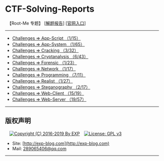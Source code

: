 # CTF-Solving-Reports
　【Root-Me 专题】 [[解题报告](http://exp-blog.com/2019/01/02/pid-2597/)] [[官网入口](https://www.root-me.org)]

------

- [Challenges => App-Script （1/15）](https://github.com/lyy289065406/CTF-Solving-Reports/tree/master/rootme/App-Script)
- [Challenges => App-System （1/65）](https://github.com/lyy289065406/CTF-Solving-Reports/tree/master/rootme/App-System)
- [Challenges => Cracking （3/32）](https://github.com/lyy289065406/CTF-Solving-Reports/tree/master/rootme/Cracking)
- [Challenges => Cryptanalysis （6/43）](https://github.com/lyy289065406/CTF-Solving-Reports/tree/master/rootme/Cryptanalysis)
- [Challenges => Forensic （1/23）](https://github.com/lyy289065406/CTF-Solving-Reports/tree/master/rootme/Forensic)
- [Challenges => Network （1/17）](https://github.com/lyy289065406/CTF-Solving-Reports/tree/master/rootme/Network)
- [Challenges => Programming （7/11）](https://github.com/lyy289065406/CTF-Solving-Reports/tree/master/rootme/Programming)
- [Challenges => Realist （1/27）](https://github.com/lyy289065406/CTF-Solving-Reports/tree/master/rootme/Realist)
- [Challenges => Steganography （2/17）](https://github.com/lyy289065406/CTF-Solving-Reports/tree/master/rootme/Steganography)
- [Challenges => Web-Client （15/19） ](https://github.com/lyy289065406/CTF-Solving-Reports/tree/master/rootme/Web-Client)
- [Challenges => Web-Server （19/57）](https://github.com/lyy289065406/CTF-Solving-Reports/tree/master/rootme/Web-Server)


------

## 版权声明

　[![Copyright (C) 2016-2019 By EXP](https://img.shields.io/badge/Copyright%20(C)-2006~2018%20By%20EXP-blue.svg)](http://exp-blog.com)　[![License: GPL v3](https://img.shields.io/badge/License-GPL%20v3-blue.svg)](https://www.gnu.org/licenses/gpl-3.0)
  

- Site: [http://exp-blog.com](http://exp-blog.com) 
- Mail: <a href="mailto:289065406@qq.com?subject=[EXP's Github]%20Your%20Question%20（请写下您的疑问）&amp;body=What%20can%20I%20help%20you?%20（需要我提供什么帮助吗？）">289065406@qq.com</a>


------
